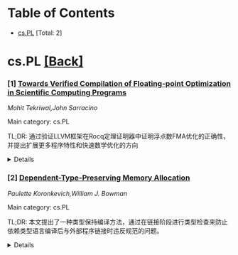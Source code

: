<div id=toc></div>

# Table of Contents

- [cs.PL](#cs.PL) [Total: 2]


<div id='cs.PL'></div>

# cs.PL [[Back]](#toc)

### [1] [Towards Verified Compilation of Floating-point Optimization in Scientific Computing Programs](https://arxiv.org/abs/2509.09019)
*Mohit Tekriwal,John Sarracino*

Main category: cs.PL

TL;DR: 通过验证LLVM框架在Rocq定理证明器中证明浮点数FMA优化的正确性，并提出扩展更多程序特性和快速数学优化的方向


<details>
  <summary>Details</summary>
Motivation: 科学计算程序需要终端的编译器优化来获得高性能，但同时必须确保这些优化的正确性，特别是浮点数优化

Method: 利用Rocq定理证明器中的Verified LLVM框架，证明FMA优化在基本块实现算术表达式$a * b + c$时的正确性

Result: 完成了FMA优化正确性的初步验证工作

Conclusion: 该研究为验证浮点数优化正确性提供了基础，并提出了扩展更多程序特性和快速数学优化的方向

Abstract: Scientific computing programs often undergo aggressive compiler optimization
to achieve high performance and efficient resource utilization. While
performance is critical, we also need to ensure that these optimizations are
correct. In this paper, we focus on a specific class of optimizations,
floating-point optimizations, notably due to fast math, at the LLVM IR level.
We present a preliminary work, which leverages the Verified LLVM framework in
the Rocq theorem prover, to prove the correctness of Fused-Multiply-Add (FMA)
optimization for a basic block implementing the arithmetic expression $a * b +
c$ . We then propose ways to extend this preliminary results by adding more
program features and fast math floating-point optimizations.

</details>


### [2] [Dependent-Type-Preserving Memory Allocation](https://arxiv.org/abs/2509.09059)
*Paulette Koronkevich,William J. Bowman*

Main category: cs.PL

TL;DR: 本文提出了一种类型保持编译方法，通过在链接阶段进行类型检查来防止依赖类型语言编译后与外部程序链接时违反规范的问题。


<details>
  <summary>Details</summary>
Motivation: 依赖类型语言（如Coq、Agda等）的程序在编译后与外部程序链接时，原始程序的规范可能被违反，即使使用验证编译器也无法避免。例如，Coq程序与C程序链接时，C程序可能提供未初始化的内存指针，违反内存安全规范。

Method: 开发支持依赖内存分配的中间语言，并实现依赖类型保持的编译器传递来处理内存分配，通过在链接过程中进行类型检查来防止与类型不正确的程序链接。

Result: 这是一个进行中的工作，提出了类型保持编译的框架来解决链接时的类型安全问题。

Conclusion: 类型保持编译可以确保依赖类型程序的规范在编译和链接过程中得到保持，防止外部程序违反原始程序的类型规范。

Abstract: Dependently typed programming languages such as Coq, Agda, Idris, and F*,
allow programmers to write detailed specifications of their programs and prove
their programs meet these specifications. However, these specifications can be
violated during compilation since they are erased after type checking. External
programs linked with the compiled program can violate the specifications of the
original program and change the behavior of the compiled program -- even when
compiled with a verified compiler. For example, since Coq does not allow
explicitly allocating memory, a programmer might link their Coq program with a
C program that can allocate memory. Even if the Coq program is compiled with a
verified compiler, the external C program can still violate the memory-safe
specification of the Coq program by providing an uninitialized pointer to
memory. This error could be ruled out by type checking in a language expressive
enough to indicate whether memory is initialized versus uninitialized. Linking
with a program with an uninitialized pointer could be considered ill-typed, and
our linking process could prevent linking with ill-typed programs. To
facilitate type checking during linking, we can use type-preserving
compilation, which preserves the types through the compilation process. In this
ongoing work, we develop a typed intermediate language that supports dependent
memory allocation, as well as a dependent-type-preserving compiler pass for
memory allocation.

</details>
